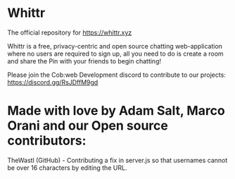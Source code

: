 # Whittr
The official repository for https://whittr.xyz

Whittr is a free, privacy-centric and open source chatting web-application where no users are required to sign up, all you need to do is create a room and share the Pin with your friends to begin chatting!

Please join the Cob:web Development discord to contribute to our projects: https://discord.gg/RsJDffM9gd

# Made with love by Adam Salt, Marco Orani and our Open source contributors: 

TheWastl (GitHub) - Contributing a fix in server.js so that usernames cannot be over 16 characters by editing the URL.
